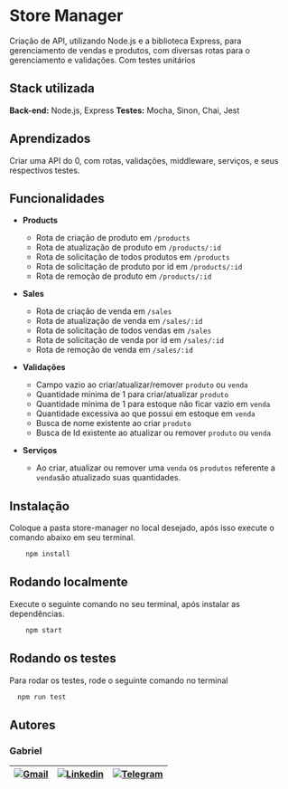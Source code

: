 # Store Manager

Criação de API, utilizando Node.js e a biblioteca Express, para gerenciamento de vendas e produtos, com diversas rotas para o gerenciamento e validações. Com testes unitários
## Stack utilizada

**Back-end:** Node.js, Express
**Testes:** Mocha, Sinon, Chai, Jest

## Aprendizados

Criar uma API do 0, com rotas, validações, middleware, serviços, e seus respectivos testes.
## Funcionalidades

- **Products**
    - Rota de criação de produto em `/products`
    - Rota de atualização de produto em `/products/:id`
    - Rota de solicitação de todos produtos em `/products`
    - Rota de solicitação de produto por id em `/products/:id`
    - Rota de remoção de produto em `/products/:id`
- **Sales**
    - Rota de criação de venda em `/sales`
    - Rota de atualização de venda em `/sales/:id`
    - Rota de solicitação de todos vendas em `/sales`
    - Rota de solicitação de venda por id em `/sales/:id`
    - Rota de remoção de venda em `/sales/:id`

- **Validações**
    - Campo vazio ao criar/atualizar/remover `produto` ou `venda`
    - Quantidade minima de 1 para criar/atualizar `produto`
    - Quantidade minima de 1 para estoque não ficar vazio em `venda`
    - Quantidade excessiva ao que possui em estoque em `venda`
    - Busca de nome existente ao criar `produto`
    - Busca de Id existente ao atualizar ou remover `produto` ou `venda`

- **Serviços**
    - Ao criar, atualizar ou remover uma `venda` os `produtos` referente a `venda`são atualizado suas quantidades.
## Instalação

Coloque a pasta store-manager no local desejado, após isso execute o comando abaixo em seu terminal.

```bash
    npm install
```
## Rodando localmente

Execute o seguinte comando no seu terminal, após instalar as dependências.

```bash
    npm start
```

## Rodando os testes

Para rodar os testes, rode o seguinte comando no terminal

```bash
  npm run test
```


## Autores
### Gabriel

| [![Gmail](https://img.shields.io/badge/Gmail-D14836?style=for-the-badge&logo=gmail&logoColor=white)](mailto:gabrielpbenedicto@gmail.com) | [![Linkedin](https://img.shields.io/badge/LinkedIn-0077B5?style=for-the-badge&logo=linkedin&logoColor=white)](https://www.linkedin.com/in/gabrielbenedicto/) | [![Telegram](https://img.shields.io/badge/Telegram-2CA5E0?style=for-the-badge&logo=telegram&logoColor=white)](https://t.me/gabrielbenedicto) |
| ------|-------|-----|
